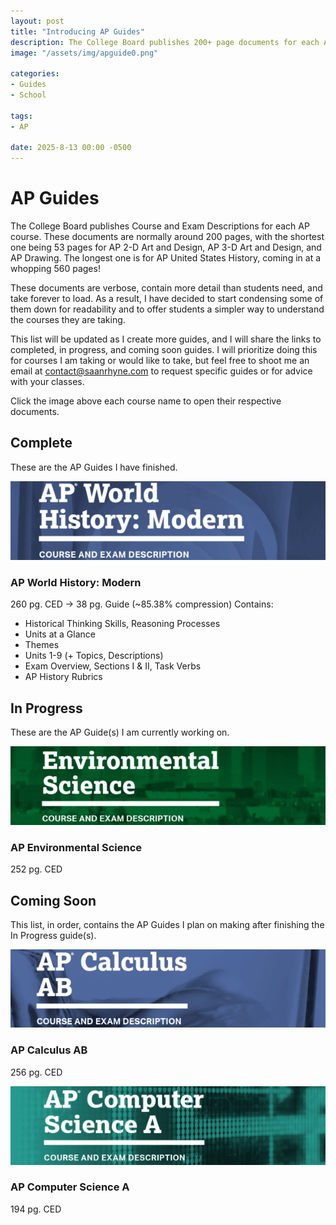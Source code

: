 ```yaml
---
layout: post
title: "Introducing AP Guides"
description: The College Board publishes 200+ page documents for each AP course. I am compiling them into significantly shorter documents, known as AP Guides.
image: "/assets/img/apguide0.png"

categories:
- Guides
- School

tags:
- AP

date: 2025-8-13 00:00 -0500
---
```


# AP Guides

The College Board publishes Course and Exam Descriptions for each AP course. These documents are normally around 200 pages, with the shortest one being 53 pages for AP 2-D Art and Design, AP 3-D Art and Design, and AP Drawing. The longest one is for AP United States History, coming in at a whopping 560 pages!

These documents are verbose, contain more detail than students need, and take forever to load. As a result, I have decided to start condensing some of them down for readability and to offer students a simpler way to understand the courses they are taking.

This list will be updated as I create more guides, and I will share the links to completed, in progress, and coming soon guides. I will prioritize doing this for courses I am taking or would like to take, but feel free to shoot me an email at [contact@saanrhyne.com](mailto:contact@saanrhyne.com) to request specific guides or for advice with your classes.

Click the image above each course name to open their respective documents.


## Complete
These are the AP Guides I have finished.

[![A screenshot of part of the AP World History: Modern Course and Exam Description Cover Page](/assets/img/apguide1.png)](https://docs.google.com/document/d/1u2NEjHtAruCwUEJlGC2R7_VYe3kwtl6zLeiWFm1_xJY/edit?usp=sharing)

### AP World History: Modern
260 pg. CED -> 38 pg. Guide (~85.38% compression)
Contains:
- Historical Thinking Skills, Reasoning Processes
- Units at a Glance
- Themes
- Units 1-9 (+ Topics, Descriptions)
- Exam Overview, Sections I & II, Task Verbs
- AP History Rubrics

## In Progress
These are the AP Guide(s) I am currently working on.

[![A screenshot of part of the AP Environmental Science Course and Exam Description Cover Page](/assets/img/apguide2.png)](https://docs.google.com/document/d/1CZNGoaduWX4g7d5gx_a2NXsf6TYTBavTxn59SUfyM0Q/edit?usp=sharing)

### AP Environmental Science
252 pg. CED

## Coming Soon
This list, in order, contains the AP Guides I plan on making after finishing the In Progress guide(s).

![A screenshot of part of the AP Calculus AB Course and Exam Description Cover Page](/assets/img/apguide3.png)

### AP Calculus AB
256 pg. CED

![A screenshot of part of the AP Computer Science A Course and Exam Description Cover Page](/assets/img/apguide4.png)

### AP Computer Science A
194 pg. CED
